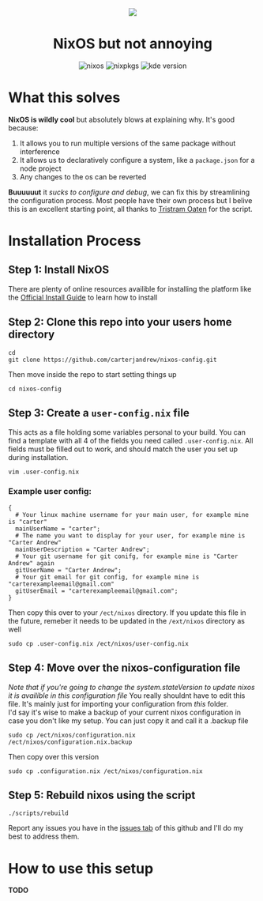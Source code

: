 <div align="center"><img src="https://search.nixos.org/images/nix-logo.png"></div>
<h1 align="center">NixOS but not annoying</h1>

<div align="center">

![nixos](https://img.shields.io/badge/NixOS-24273A.svg?style=flat&logo=nixos&logoColor=CAD3F5)
![nixpkgs](https://img.shields.io/badge/nixpkgs-unstable-informational.svg?style=flat&logo=nixos&logoColor=CAD3F5&colorA=24273A&colorB=8aadf4)
![kde version](https://img.shields.io/badge/kde-5-blue?logo=kde)

</div>

# What this solves
**NixOS is wildly cool** but absolutely blows at explaining why. It's good because:
1. It allows you to run multiple versions of the same package without interference
2. It allows us to declaratively configure a system, like a `package.json` for a node project
3. Any changes to the os can be reverted

**Buuuuuut** it *sucks to configure and debug*, we can fix this by streamlining the configuration process. Most people have their own process but I belive this is an excellent starting point, all thanks to [Tristram Oaten](https://github.com/0atman) for the script. 
# Installation Process
## Step 1: Install NixOS
There are plenty of online resources availible for installing the platform like the [Official Install Guide](https://nixos.wiki/wiki/NixOS_Installation_Guide) to learn how to install
## Step 2: Clone this repo into your users home directory
```
cd
git clone https://github.com/carterjandrew/nixos-config.git
```
Then move inside the repo to start setting things up
```
cd nixos-config
```
## Step 3: Create a `user-config.nix` file
This acts as a file holding some variables personal to your build. You can find a template with all 4 of the fields you need called `.user-config.nix`. All fields must be filled out to work, and should match the user you set up during installation. 
```
vim .user-config.nix
```
### Example user config:
```
{
  # Your linux machine username for your main user, for example mine is "carter"
  mainUserName = "carter";
  # The name you want to display for your user, for example mine is "Carter Andrew"
  mainUserDescription = "Carter Andrew";
  # Your git username for git conifg, for example mine is "Carter Andrew" again
  gitUserName = "Carter Andrew";
  # Your git email for git config, for example mine is "carterexampleemail@gmail.com"
  gitUserEmail = "carterexampleemail@gmail.com";
}
```
Then copy this over to your `/ect/nixos` directory. If you update this file in the future, remeber it needs to be updated in the `/ext/nixos` directory as well
```
sudo cp .user-config.nix /ect/nixos/user-config.nix
```
## Step 4: Move over the nixos-configuration file
*Note that if you're going to change the system.stateVersion to update nixos it is availible in this configuration file*
You really shouldnt have to edit this file. It's mainly just for importing your configuration from *this* folder.   
I'd say it's wise to make a backup of your current nixos configuration in case you don't like my setup. You can just copy it and call it a .backup file
```
sudo cp /ect/nixos/configuration.nix /ect/nixos/configuration.nix.backup
```
Then copy over this version
```
sudo cp .configuration.nix /ect/nixos/configuration.nix
```
## Step 5: Rebuild nixos using the script
```
./scripts/rebuild
```
Report any issues you have in the [issues tab](https://github.com/carterjandrew/nixos-config/issues) of this github and I'll do my best to address them.   
# How to use this setup
**TODO**